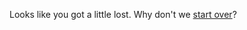 <script>
    send404();
</script>

Looks like you got a little lost. Why don't we [start over](README.md)?
